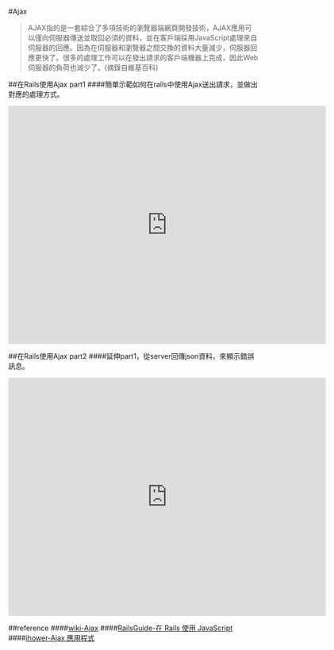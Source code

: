 #Ajax
>AJAX指的是一套綜合了多項技術的瀏覽器端網頁開發技術，AJAX應用可以僅向伺服器傳送並取回必須的資料，並在客戶端採用JavaScript處理來自伺服器的回應。因為在伺服器和瀏覽器之間交換的資料大量減少，伺服器回應更快了。很多的處理工作可以在發出請求的客戶端機器上完成，因此Web伺服器的負荷也減少了。(摘錄自維基百科)

##在Rails使用Ajax part1
####簡單示範如何在rails中使用Ajax送出請求，並做出對應的處理方式。
<iframe width="640" height="480" src="https://www.youtube.com/embed/OANDtWFGRs4" frameborder="0" allowfullscreen></iframe>

##在Rails使用Ajax part2
####延伸part1，從server回傳json資料，來顯示錯誤訊息。
<iframe width="640" height="480" src="https://www.youtube.com/embed/KU2RN_YtTwA" frameborder="0" allowfullscreen></iframe>

##reference
####[wiki-Ajax](http://zh.wikipedia.org/wiki/AJAX)
####[RailsGuide-在 Rails 使用 JavaScript](http://rails.ruby.tw/working_with_javascript_in_rails.html)
####[ihower-Ajax 應用程式](https://ihower.tw/rails4/ajax.html)
